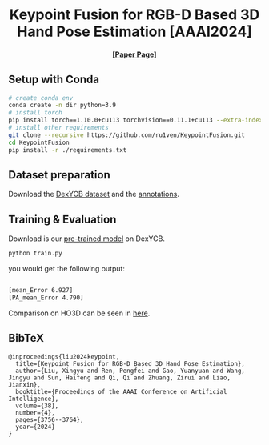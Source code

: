 <div align="center">

<h1>Keypoint Fusion for RGB-D Based 3D Hand Pose Estimation [AAAI2024]</h1>



<h4 align="center">
  <a href="https://doi.org/10.1609/aaai.v38i4.28166" target='_blank'>[Paper Page]</a> 
</h4>

</div>

<div>

## Setup with Conda
```bash
# create conda env
conda create -n dir python=3.9
# install torch
pip install torch==1.10.0+cu113 torchvision==0.11.1+cu113 --extra-index-url https://download.pytorch.org/whl/cu113
# install other requirements
git clone --recursive https://github.com/ru1ven/KeypointFusion.git
cd KeypointFusion
pip install -r ./requirements.txt
```

## Dataset preparation
Download the [DexYCB dataset](https://dex-ycb.github.io/) and the [annotations](https://drive.google.com/drive/folders/1YAF1jAsGi2aWkTml1tFV2y39aSmIYpde?usp=sharing).

## Training & Evaluation
Download is our [pre-trained model](https://drive.google.com/file/d/1sl0r62C8c1eYlFKyFGk-CTW2hoXFvqIa/view?usp=sharing) on DexYCB. 

```bash
python train.py
```
you would get the following output:
```bash

[mean_Error 6.927]
[PA_mean_Error 4.790]
```

Comparison on HO3D can be seen in [here](https://codalab.lisn.upsaclay.fr/competitions/4318#results).



## BibTeX


```
@inproceedings{liu2024keypoint,
  title={Keypoint Fusion for RGB-D Based 3D Hand Pose Estimation},
  author={Liu, Xingyu and Ren, Pengfei and Gao, Yuanyuan and Wang, Jingyu and Sun, Haifeng and Qi, Qi and Zhuang, Zirui and Liao, Jianxin},
  booktitle={Proceedings of the AAAI Conference on Artificial Intelligence},
  volume={38},
  number={4},
  pages={3756--3764},
  year={2024}
}

```
<div>
